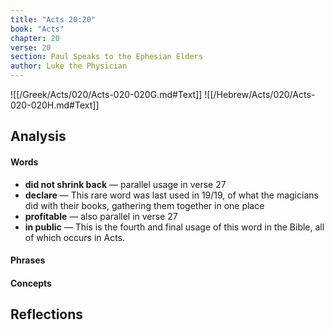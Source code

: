 ```yaml
---
title: "Acts 20:20"
book: "Acts"
chapter: 20
verse: 20
section: Paul Speaks to the Ephesian Elders
author: Luke the Physician
---
```

![[/Greek/Acts/020/Acts-020-020G.md#Text]]
![[/Hebrew/Acts/020/Acts-020-020H.md#Text]]

## Analysis

#### Words
- **did not shrink back** — parallel usage in verse 27
- **declare** — This rare word was last used in 19/19, of what the magicians did with their books, gathering them together in one place
- **profitable** — also parallel in verse 27
- **in public** — This is the fourth and final usage of this word in the Bible, all of which occurs in Acts.

#### Phrases

#### Concepts

## Reflections
